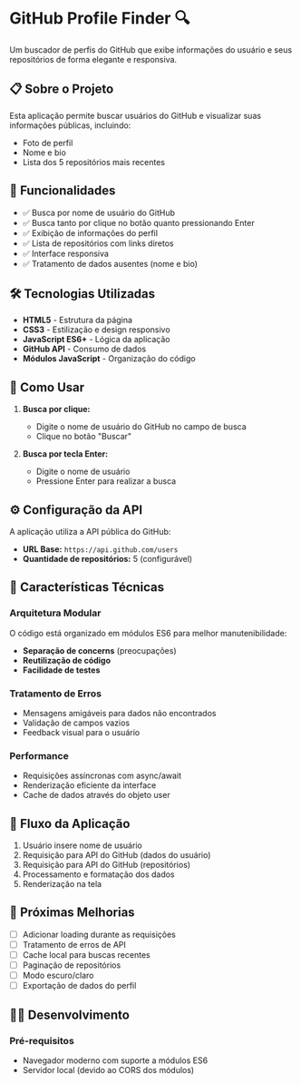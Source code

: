 # GitHub Profile Finder 🔍

Um buscador de perfis do GitHub que exibe informações do usuário e seus repositórios de forma elegante e responsiva.

## 📋 Sobre o Projeto

Esta aplicação permite buscar usuários do GitHub e visualizar suas informações públicas, incluindo:
- Foto de perfil
- Nome e bio
- Lista dos 5 repositórios mais recentes

## 🚀 Funcionalidades

- ✅ Busca por nome de usuário do GitHub
- ✅ Busca tanto por clique no botão quanto pressionando Enter
- ✅ Exibição de informações do perfil
- ✅ Lista de repositórios com links diretos
- ✅ Interface responsiva
- ✅ Tratamento de dados ausentes (nome e bio)

## 🛠️ Tecnologias Utilizadas

- **HTML5** - Estrutura da página
- **CSS3** - Estilização e design responsivo
- **JavaScript ES6+** - Lógica da aplicação
- **GitHub API** - Consumo de dados
- **Módulos JavaScript** - Organização do código

## 🔧 Como Usar

1. **Busca por clique:**
   - Digite o nome de usuário do GitHub no campo de busca
   - Clique no botão "Buscar"

2. **Busca por tecla Enter:**
   - Digite o nome de usuário
   - Pressione Enter para realizar a busca

## ⚙️ Configuração da API

A aplicação utiliza a API pública do GitHub:
- **URL Base:** `https://api.github.com/users`
- **Quantidade de repositórios:** 5 (configurável)

## 🎯 Características Técnicas

### Arquitetura Modular
O código está organizado em módulos ES6 para melhor manutenibilidade:

- **Separação de concerns** (preocupações)
- **Reutilização de código**
- **Facilidade de testes**

### Tratamento de Erros
- Mensagens amigáveis para dados não encontrados
- Validação de campos vazios
- Feedback visual para o usuário

### Performance
- Requisições assíncronas com async/await
- Renderização eficiente da interface
- Cache de dados através do objeto user

## 🔄 Fluxo da Aplicação

1. Usuário insere nome de usuário
2. Requisição para API do GitHub (dados do usuário)
3. Requisição para API do GitHub (repositórios)
4. Processamento e formatação dos dados
5. Renderização na tela

## 🌟 Próximas Melhorias

- [ ] Adicionar loading durante as requisições
- [ ] Tratamento de erros de API
- [ ] Cache local para buscas recentes
- [ ] Paginação de repositórios
- [ ] Modo escuro/claro
- [ ] Exportação de dados do perfil

## 👨‍💻 Desenvolvimento

### Pré-requisitos
- Navegador moderno com suporte a módulos ES6
- Servidor local (devido ao CORS dos módulos)

